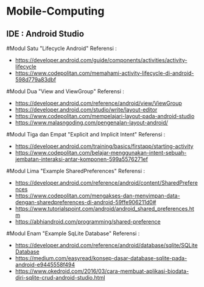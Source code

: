 # Mobile-Computing

##  IDE : Android Studio

#Modul Satu "Lifecycle Android"
 Referensi :
 - https://developer.android.com/guide/components/activities/activity-lifecycle
 - https://www.codepolitan.com/memahami-activity-lifecycle-di-android-598d779a83dbf


#Modul Dua "View and ViewGroup"
 Referensi :
 - https://developer.android.com/reference/android/view/ViewGroup
 - https://developer.android.com/studio/write/layout-editor
 - https://www.codepolitan.com/mempelajari-layout-pada-android-studio
 - https://www.malasngoding.com/pengenalan-layout-android/
           
           
#Modul Tiga dan Empat "Explicit and Implicit Intent" 
 Referensi :
 - https://developer.android.com/training/basics/firstapp/starting-activity
 - https://www.codepolitan.com/belajar-menggunakan-intent-sebuah-jembatan-interaksi-antar-komponen-599a5576271ef
 
 #Modul Lima "Example SharedPreferences"
  Referensi :
  - https://developer.android.com/reference/android/content/SharedPreferences
  - https://www.codepolitan.com/mengakses-dan-menyimpan-data-dengan-sharedpreferences-di-android-59ffe906211d0#
  - https://www.tutorialspoint.com/android/android_shared_preferences.htm
  - https://abhiandroid.com/programming/shared-preference
  
 #Modul Enam "Example SqLite Database"
  Referensi :
  - https://developer.android.com/reference/android/database/sqlite/SQLiteDatabase
  - https://medium.com/easyread/konsep-dasar-database-sqlite-pada-android-e9445558f494
  - https://www.okedroid.com/2016/03/cara-membuat-aplikasi-biodata-diri-sqlite-crud-android-studio.html
